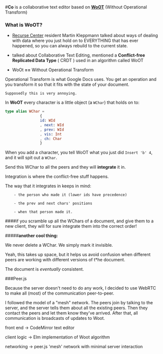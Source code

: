 #**Co** is a collaborative text editor
based on **[WoOT](https://hal.inria.fr/inria-00071240/document)** (Without Operational Transform)

### What is WoOT?

 - [Recurse Center](www.recurse.com) resident Martin Kleppmann talked about ways of dealing with data where you just hold on to EVERYTHING 
 		that has ever happened, so you can always rebuild to the current state.

 - talked about Collaborative Text Editing, mentioned a 
 		**Conflict-free Replicated Data Type** ( CRDT ) used in an algorithm called WoOT

 - WoOt **==** Without Operational Transform

 Operational Transform is what Google Docs uses. You get an operation and you 
 		transform it so that it fits with the state of your document. 

 	Supposedly this is very annoying.









 In **WoOT** every character is a little object (a `WChar`) that holds on to:
 		

```elm
type alias WChar = 
				{
				id: WId
                , next: WId
                , prev: WId
                , vis: Int
                , ch: Char
                }
```








 When you add a character, you tell WoOT what you just did `Insert 'b' 4`, and it will spit out a `WChar`.

 Send this WChar to all the peers and they will **integrate** it in.

 Integration is where the conflict-free stuff happens. 

 The way that it integrates in keeps in mind: 

 		- the person who made it (lower ids have precedence)

 		- the prev and next chars' positions

 		- when that person made it.


####if you scramble up all the WChars of a document, and give them to a new client, they will for sure integrate them into the correct order!





#####**another cool thing:**

We never delete a WChar. We simply mark it invisible.

Yeah, this takes up space, but it helps us avoid confusion when different peers are working with different versions of t*he document.

The document is *eventually* consistent.


###Peer.js


Because the server doesn't need to do any work, I decided to use WebRTC to make all (most) of the communication peer-to-peer.

I followed the model of a "mesh" network. The peers join by talking to the server, and the server tells them about all the existing peers.
Then they contact the peers and let them know they've arrived. After that, all communication is broadcasts of updates to Woot.





front end  -> CodeMirror text editor

client logic -> Elm implementation of Woot algorithm

networking -> peer.js 'mesh' network with minimal server interaction


